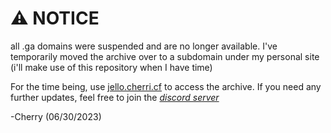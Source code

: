 # ⚠️ NOTICE

all .ga domains were suspended and are no longer available.
I've temporarily moved the archive over to a subdomain under my personal site (i'll make use of this repository when I have time)

For the time being, use [jello.cherri.cf](https://jello.cherri.cf) to access the archive.
If you need any further updates, feel free to join the [_discord server_](https://discord.gg/sigma-archives-989789190692675615)

-Cherry (06/30/2023)

